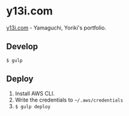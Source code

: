 # y13i.com

[y13i.com](https://y13i.com) - Yamaguchi, Yoriki's portfolio.

## Develop

```
$ gulp
```

## Deploy

1. Install AWS CLI.
2. Write the credentials to `~/.aws/credentials`
3. `$ gulp deploy`

